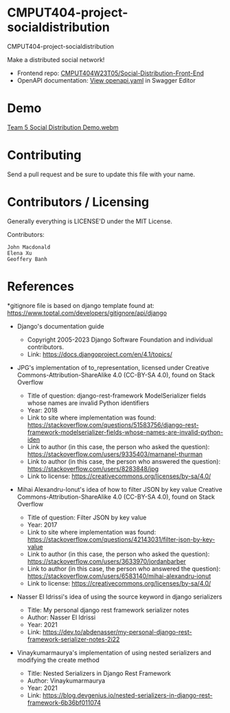 CMPUT404-project-socialdistribution
===================================

CMPUT404-project-socialdistribution

Make a distributed social network!

* Frontend repo: [CMPUT404W23T05/Social-Distribution-Front-End](https://github.com/CMPUT404W23T05/Social-Distribution-Front-End)
* OpenAPI documentation: [View openapi.yaml](https://editor.swagger.io/?url=https://raw.githubusercontent.com/CMPUT404W23T05/CMPUT404-project-socialdistribution/master/openapi.yaml) in Swagger Editor

Demo
====
[Team 5 Social Distribution Demo.webm](https://github.com/CMPUT404W23T05/CMPUT404-project-socialdistribution/assets/38046772/965c8625-c352-4ab4-b291-0d88fb8486ea)


Contributing
============

Send a pull request and be sure to update this file with your name.

Contributors / Licensing
========================

Generally everything is LICENSE'D under the MIT License.

Contributors:

    John Macdonald
    Elena Xu
    Geoffery Banh


References
==========
*gitignore file is based on django template found at: https://www.toptal.com/developers/gitignore/api/django

* Django's documentation guide
   * Copyright 2005-2023 Django Software Foundation and individual contributors. 
   * Link: https://docs.djangoproject.com/en/4.1/topics/

* JPG's implementation of to_representation, licensed under 
Creative Commons-Attribution-ShareAlike 4.0 (CC-BY-SA 4.0), found on Stack Overflow 
  * Title of question: django-rest-framework ModelSerializer fields whose names are invalid Python identifiers
  * Year: 2018
  * Link to site where implementation was found: https://stackoverflow.com/questions/51583756/django-rest-framework-modelserializer-fields-whose-names-are-invalid-python-iden
  * Link to author (in this case, the person who asked the question): https://stackoverflow.com/users/9335403/marnanel-thurman
  * Link to author (in this case, the person who answered the question): https://stackoverflow.com/users/8283848/jpg
  * Link to license: https://creativecommons.org/licenses/by-sa/4.0/
  
* Mihai Alexandru-Ionut's idea of how to filter JSON by key value
Creative Commons-Attribution-ShareAlike 4.0 (CC-BY-SA 4.0), found on Stack Overflow 
  * Title of question: Filter JSON by key value
  * Year: 2017
  * Link to site where implementation was found: https://stackoverflow.com/questions/42143031/filter-json-by-key-value
  * Link to author (in this case, the person who asked the question): https://stackoverflow.com/users/3633970/jordanbarber
  * Link to author (in this case, the person who answered the question): https://stackoverflow.com/users/6583140/mihai-alexandru-ionut
  * Link to license: https://creativecommons.org/licenses/by-sa/4.0/
  
  
 * Nasser El Idrissi's idea of using the source keyword in django serializers
    * Title: My personal django rest framework serializer notes
    * Author: Nasser El Idrissi
    * Year: 2021
    * Link: https://dev.to/abdenasser/my-personal-django-rest-framework-serializer-notes-2i22

 * Vinaykumarmaurya's implementation of using nested serializers and modifying the create method
    * Title: Nested Serializers in Django Rest Framework
    * Author: Vinaykumarmaurya
    * Year: 2021
    * Link: https://blog.devgenius.io/nested-serializers-in-django-rest-framework-6b36bf011074

